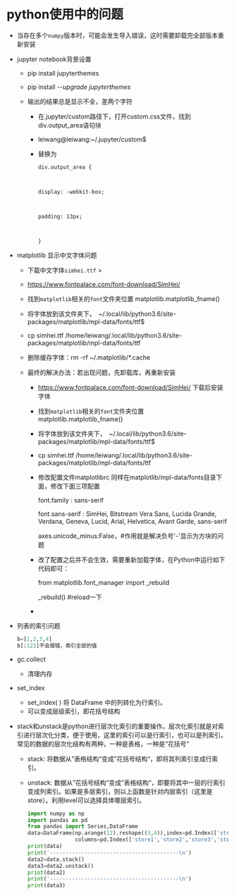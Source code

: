 # python使用中的问题

- 当存在多个`numpy`版本时，可能会发生导入错误，这时需要卸载完全部版本重新安装

- jupyter notebook背景设置

  - pip install jupyterthemes

  - pip install *--upgrade jupyterthemes*

  - 输出的结果总是显示不全，差两个字符

    - 在.jupyter/custom路径下，打开custom.css文件，找到div.output_area语句块

    - leiwang@leiwang:~/.jupyter/custom$ 

    - 替换为

      ```
      div.output_area {
      
      
      
      display: -webkit-box;
      
      
      
      padding: 13px;
      
      
      
      }
      ```

- matplotlib 显示中文字体问题

  - 下载中文字体`simhei.ttf`  >

  - <https://www.fontpalace.com/font-download/SimHei/>

  - 找到`matplotlib`相关的`font`文件夹位置   matplotlib.matplotlib_fname()

  - 将字体放到该文件夹下，　~/.local/lib/python3.6/site-packages/matplotlib/mpl-data/fonts/ttf$

  - cp simhei.ttf /home/leiwang/.local/lib/python3.6/site-packages/matplotlib/mpl-data/fonts/ttf

  - 删除缓存字体：rm -rf ~/.matplotlib/*.cache

  - 最终的解决办法：若出现问题，先卸载库，再重新安装

    - https://www.fontpalace.com/font-download/SimHei/  下载后安装字体

    - 找到`matplotlib`相关的`font`文件夹位置   matplotlib.matplotlib_fname()

    - 将字体放到该文件夹下，　~/.local/lib/python3.6/site-packages/matplotlib/mpl-data/fonts/ttf$

    - cp simhei.ttf /home/leiwang/.local/lib/python3.6/site-packages/matplotlib/mpl-data/fonts/ttf

    - 修改配置文件matplotlibrc  同样在matplotlib/mpl-data/fonts目录下面，修改下面三项配置

      font.family         : sans-serif        

      font.sans-serif     : SimHei, Bitstream Vera Sans, Lucida Grande, Verdana, Geneva, Lucid, Arial, Helvetica, Avant Garde, sans-serif   

      axes.unicode_minus:False，#作用就是解决负号'-'显示为方块的问题

    - 改了配置之后并不会生效，需要重新加载字体，在Python中运行如下代码即可：

      from matplotlib.font_manager import _rebuild

      _rebuild() #reload一下

    - 

- 列表的索引问题

  ```python
  b=[1,2,3,4]
  b[:123]不会报错，索引全部的值
  ```

- gc.collect

  - 清理内存

- set_index

  - set_index( ) 将 DataFrame 中的列转化为行索引。  
  - 可以变成层级索引，即花括号结构

- stack和unstack是python进行层次化索引的重要操作。层次化索引就是对索引进行层次化分类，便于使用，这里的索引可以是行索引，也可以是列索引。常见的数据的层次化结构有两种，一种是表格，一种是“花括号”

  - stack: 将数据从”表格结构“变成”花括号结构“，即将其列索引变成行索引。

  - unstack: 数据从”花括号结构“变成”表格结构“，即要将其中一层的行索引变成列索引。如果是多层索引，则以上函数是针对内层索引（这里是store）。利用level可以选择具体哪层索引。

    ```python
    import numpy as np
    import pandas as pd
    from pandas import Series,DataFrame
    data=DataFrame(np.arange(12).reshape((3,4)),index=pd.Index(['street1','street2','street3']),
                   columns=pd.Index(['store1','store2','store3','store4']))
    print(data)
    print('-----------------------------------------\n')
    data2=data.stack()
    data3=data2.unstack()
    print(data2)
    print('-----------------------------------------\n')
    print(data3)
    ```

    

